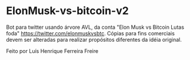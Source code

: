 # ElonMusk-vs-bitcoin-v2
Bot para twitter usando árvore AVL, da conta "Elon Musk vs Bitcoin Lutas foda" https://twitter.com/elonmuskvsbtc. Cópias para fins comerciais devem ser alteradas para realizar propósitos diferentes da idéia original.

Feito por Luís Henrique Ferreira Freire
